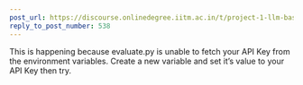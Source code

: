 ```yaml
---
post_url: https://discourse.onlinedegree.iitm.ac.in/t/project-1-llm-based-automation-agent-discussion-thread-tds-jan-2025/164277/540
reply_to_post_number: 538
---
```

This is happening because evaluate.py is unable to fetch your API Key from the environment variables. Create a new variable and set it’s value to your API Key then try.